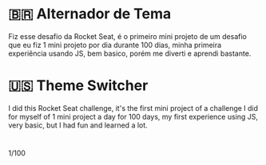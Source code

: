 
# 🇧🇷 Alternador de Tema

Fiz esse desafio da Rocket Seat, é o primeiro mini projeto de um desafio que eu fiz 1 mini projeto por dia durante 100 dias, minha primeira experiência usando JS, bem basico, porém me diverti e aprendi bastante.

# 🇺🇸 Theme Switcher

I did this Rocket Seat challenge, it's the first mini project of a challenge I did for myself of 1 mini project a day for 100 days, my first experience using JS, very basic, but I had fun and learned a lot.

#

1/100
